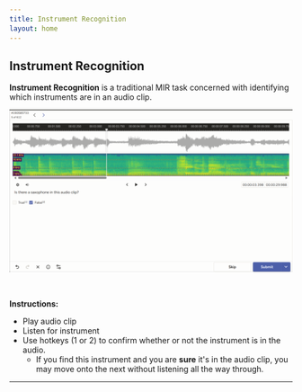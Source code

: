 ```yaml
---
title: Instrument Recognition
layout: home
---
```

## Instrument Recognition
**Instrument Recognition** is a traditional MIR task concerned with identifying which instruments are in an audio clip. 


![](Instrumentation.drawio.png)

<br>

**Instructions:**
 - Play audio clip
 - Listen for instrument
 - Use hotkeys (1 or 2) to confirm whether or not the instrument is in the audio.
    - If you find this instrument and you are **sure** it's in the audio clip, you may move onto the next without listening all the way through. 

----

